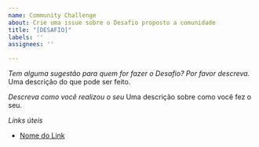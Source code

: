 ```yaml
---
name: Community Challenge
about: Crie uma issue sobre o Desafio proposto a comunidade
title: "[DESAFIO]"
labels: ''
assignees: ''

---
```


*Tem alguma sugestão para quem for fazer o Desafio? Por favor descreva.*
Uma descrição do que pode ser feito. 

*Descreva como você realizou o seu*
Uma descrição sobre como você fez o seu.

*Links úteis*
- [Nome do Link](URL)
